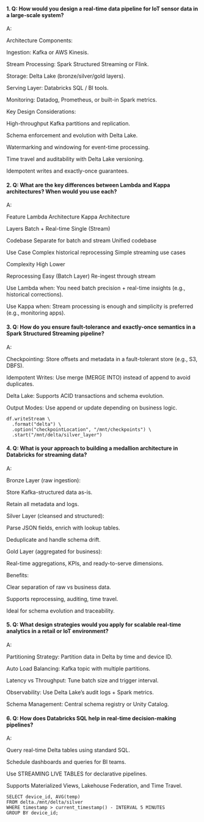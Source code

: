 #### 1. Q: How would you design a real-time data pipeline for IoT sensor data in a large-scale system?

A:

Architecture Components:

Ingestion: Kafka or AWS Kinesis.

Stream Processing: Spark Structured Streaming or Flink.

Storage: Delta Lake (bronze/silver/gold layers).

Serving Layer: Databricks SQL / BI tools.

Monitoring: Datadog, Prometheus, or built-in Spark metrics.

Key Design Considerations:

High-throughput Kafka partitions and replication.

Schema enforcement and evolution with Delta Lake.

Watermarking and windowing for event-time processing.

Time travel and auditability with Delta Lake versioning.

Idempotent writes and exactly-once guarantees.

#### 2. Q: What are the key differences between Lambda and Kappa architectures? When would you use each?

A:

Feature	Lambda Architecture	Kappa Architecture

Layers	Batch + Real-time	Single (Stream)

Codebase	Separate for batch and stream	Unified codebase

Use Case	Complex historical reprocessing	Simple streaming use cases

Complexity	High	Lower

Reprocessing	Easy (Batch Layer)	Re-ingest through stream

Use Lambda when: You need batch precision + real-time insights (e.g., historical corrections).

Use Kappa when: Stream processing is enough and simplicity is preferred (e.g., monitoring apps).


#### 3. Q: How do you ensure fault-tolerance and exactly-once semantics in a Spark Structured Streaming pipeline?

A:

Checkpointing: Store offsets and metadata in a fault-tolerant store (e.g., S3, DBFS).

Idempotent Writes: Use merge (MERGE INTO) instead of append to avoid duplicates.

Delta Lake: Supports ACID transactions and schema evolution.

Output Modes: Use append or update depending on business logic.

```
df.writeStream \
  .format("delta") \
  .option("checkpointLocation", "/mnt/checkpoints") \
  .start("/mnt/delta/silver_layer")
```

#### 4. Q: What is your approach to building a medallion architecture in Databricks for streaming data?

A:

Bronze Layer (raw ingestion):

Store Kafka-structured data as-is.

Retain all metadata and logs.

Silver Layer (cleansed and structured):

Parse JSON fields, enrich with lookup tables.

Deduplicate and handle schema drift.

Gold Layer (aggregated for business):

Real-time aggregations, KPIs, and ready-to-serve dimensions.

Benefits:

Clear separation of raw vs business data.

Supports reprocessing, auditing, time travel.

Ideal for schema evolution and traceability.

#### 5. Q: What design strategies would you apply for scalable real-time analytics in a retail or IoT environment?

A:

Partitioning Strategy: Partition data in Delta by time and device ID.

Auto Load Balancing: Kafka topic with multiple partitions.

Latency vs Throughput: Tune batch size and trigger interval.

Observability: Use Delta Lake’s audit logs + Spark metrics.

Schema Management: Central schema registry or Unity Catalog.

#### 6. Q: How does Databricks SQL help in real-time decision-making pipelines?

A:

Query real-time Delta tables using standard SQL.

Schedule dashboards and queries for BI teams.

Use STREAMING LIVE TABLES for declarative pipelines.

Supports Materialized Views, Lakehouse Federation, and Time Travel.

```
SELECT device_id, AVG(temp)
FROM delta./mnt/delta/silver
WHERE timestamp > current_timestamp() - INTERVAL 5 MINUTES
GROUP BY device_id;
```

